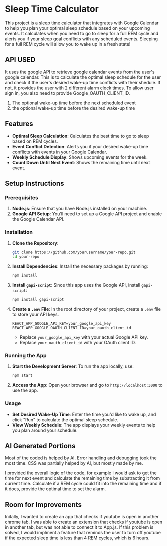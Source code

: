 # Sleep Time Calculator

This project is a sleep time calculator that integrates with Google Calendar to help you plan your optimal sleep schedule based on your upcoming events. It calculates when you need to go to sleep for a full REM cycle and alerts you if your sleep goal conflicts with any scheduled events. Sleeping for a full REM cycle will allow you to wake up in a fresh state!

## API USED
It uses the google API to retrieve google calendar events from the user's google calendar. This is to calculate the optimal sleep schedule for the user and check if the user's desired wake-up time conflicts with their shedule. If not, it provides the user with 2 different alarm clock times. To allow user sign in, you also need to provide Google_OAUTH_CLIENT_ID.

1. The optional wake-up time before the next scheduled event
2. the optional wake-up time before the desired wake-up time

## Features
- **Optimal Sleep Calculation**: Calculates the best time to go to sleep based on REM cycles.
- **Event Conflict Detection**: Alerts you if your desired wake-up time conflicts with events in your Google Calendar.
- **Weekly Schedule Display**: Shows upcoming events for the week.
- **Count Down Until Next Event**: Shows the remaining time until next event.

## Setup Instructions

### Prerequisites
1. **Node.js**: Ensure that you have Node.js installed on your machine.
2. **Google API Setup**: You’ll need to set up a Google API project and enable the Google Calendar API.

### Installation

1. **Clone the Repository**:
   ```bash
   git clone https://github.com/yourusername/your-repo.git
   cd your-repo
   ```

2. **Install Dependencies**:
   Install the necessary packages by running:
   ```bash
   npm install
   ```
   
3. **Install `gapi-script`**:
   Since this app uses the Google API, install `gapi-script`:
   ```bash
   npm install gapi-script
   ```

4. **Create a `.env` File**:
   In the root directory of your project, create a `.env` file to store your API keys.

   ```plaintext
   REACT_APP_GOOGLE_API_KEY=your_google_api_key
   REACT_APP_GOOGLE_OAUTH_CLIENT_ID=your_oauth_client_id
   ```

   - Replace `your_google_api_key` with your actual Google API key.
   - Replace `your_oauth_client_id` with your OAuth client ID.

### Running the App

1. **Start the Development Server**:
   To run the app locally, use:
   ```bash
   npm start
   ```

2. **Access the App**:
   Open your browser and go to `http://localhost:3000` to use the app.

### Usage

- **Set Desired Wake-Up Time**: Enter the time you'd like to wake up, and click "Run" to calculate the optimal sleep schedule.
- **View Weekly Schedule**: The app displays your weekly events to help you plan around your schedule.

## AI Generated Portions
Most of the coded is helped by AI. Error handling and debugging took the most time. CSS was partially helped by AI, but mostly made by me.

I provided the overall logic of the code, for example i would ask to get the time for next event and calculate the remaining time by substracting it from current time. Calculate if a REM cycle could fit into the remaining time and if it does, provide the optimal time to set the alarm.


## Room for Improvements

Initally, I wanted to create an app that checks if youtube is open in another chrome tab. I was able to create an extension that checks if youtube is open in another tab, but was not able to connect it to App.js. If this problem is solved, I would implment a feature that reminds the user to turn off youtube if the expected sleep time is less than 4 REM cycles, which is 6 hours.


